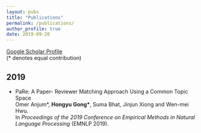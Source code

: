 ```yaml
---
layout: pubs
title: "Publications"
permalink: /publications/
author_profile: true
date: 2019-09-28
---
```


[Google Scholar Profile](https://scholar.google.com/citations?user=Jam1IpgAAAAJ&hl=en)<br>
(\* denotes equal contribution)

## 2019
* PaRe: A Paper- Reviewer Matching Approach Using a Common Topic Space <br>
Omer Anjum\*, <b> Hongyu Gong\*</b>, Suma Bhat, Jinjun Xiong and Wen-mei Hwu. <br>
In <i>Proceedings of the 2019 Conference on Empirical Methods in Natural Language Processing</i> (EMNLP 2019).


